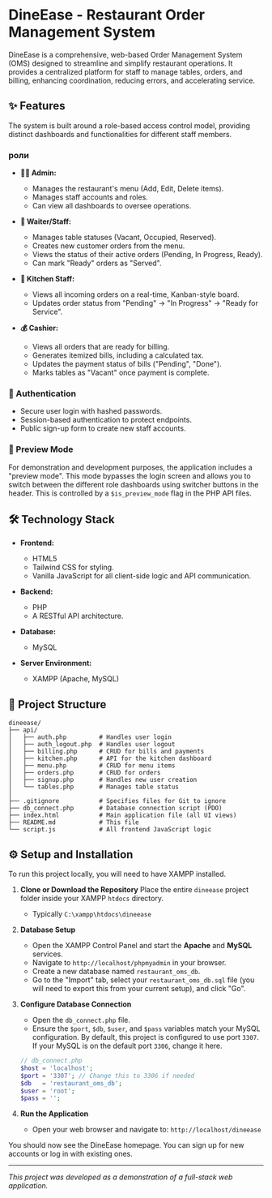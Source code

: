 # DineEase - Restaurant Order Management System

DineEase is a comprehensive, web-based Order Management System (OMS) designed to streamline and simplify restaurant operations. It provides a centralized platform for staff to manage tables, orders, and billing, enhancing coordination, reducing errors, and accelerating service.

## ✨ Features

The system is built around a role-based access control model, providing distinct dashboards and functionalities for different staff members.

###  роли

*   **👨‍💼 Admin:**
    *   Manages the restaurant's menu (Add, Edit, Delete items).
    *   Manages staff accounts and roles.
    *   Can view all dashboards to oversee operations.

*   **🤵 Waiter/Staff:**
    *   Manages table statuses (Vacant, Occupied, Reserved).
    *   Creates new customer orders from the menu.
    *   Views the status of their active orders (Pending, In Progress, Ready).
    *   Can mark "Ready" orders as "Served".

*   **🍳 Kitchen Staff:**
    *   Views all incoming orders on a real-time, Kanban-style board.
    *   Updates order status from "Pending" -> "In Progress" -> "Ready for Service".

*   **💰 Cashier:**
    *   Views all orders that are ready for billing.
    *   Generates itemized bills, including a calculated tax.
    *   Updates the payment status of bills ("Pending", "Done").
    *   Marks tables as "Vacant" once payment is complete.

### 🔑 Authentication

*   Secure user login with hashed passwords.
*   Session-based authentication to protect endpoints.
*   Public sign-up form to create new staff accounts.

### 🚀 Preview Mode

For demonstration and development purposes, the application includes a "preview mode". This mode bypasses the login screen and allows you to switch between the different role dashboards using switcher buttons in the header. This is controlled by a `$is_preview_mode` flag in the PHP API files.

## 🛠️ Technology Stack

*   **Frontend:**
    *   HTML5
    *   Tailwind CSS for styling.
    *   Vanilla JavaScript for all client-side logic and API communication.

*   **Backend:**
    *   PHP
    *   A RESTful API architecture.

*   **Database:**
    *   MySQL

*   **Server Environment:**
    *   XAMPP (Apache, MySQL)

## 📂 Project Structure

```
dineease/
├── api/
│   ├── auth.php         # Handles user login
│   ├── auth_logout.php  # Handles user logout
│   ├── billing.php      # CRUD for bills and payments
│   ├── kitchen.php      # API for the kitchen dashboard
│   ├── menu.php         # CRUD for menu items
│   ├── orders.php       # CRUD for orders
│   ├── signup.php       # Handles new user creation
│   └── tables.php       # Manages table status
│
├── .gitignore           # Specifies files for Git to ignore
├── db_connect.php       # Database connection script (PDO)
├── index.html           # Main application file (all UI views)
├── README.md            # This file
└── script.js            # All frontend JavaScript logic
```

## ⚙️ Setup and Installation

To run this project locally, you will need to have XAMPP installed.

1.  **Clone or Download the Repository**
    Place the entire `dineease` project folder inside your XAMPP `htdocs` directory.
    *   Typically `C:\xampp\htdocs\dineease`

2.  **Database Setup**
    *   Open the XAMPP Control Panel and start the **Apache** and **MySQL** services.
    *   Navigate to `http://localhost/phpmyadmin` in your browser.
    *   Create a new database named `restaurant_oms_db`.
    *   Go to the "Import" tab, select your `restaurant_oms_db.sql` file (you will need to export this from your current setup), and click "Go".

3.  **Configure Database Connection**
    *   Open the `db_connect.php` file.
    *   Ensure the `$port`, `$db`, `$user`, and `$pass` variables match your MySQL configuration. By default, this project is configured to use port `3307`. If your MySQL is on the default port `3306`, change it here.

    ```php
    // db_connect.php
    $host = 'localhost';
    $port = '3307'; // Change this to 3306 if needed
    $db   = 'restaurant_oms_db';
    $user = 'root';
    $pass = '';
    ```

4.  **Run the Application**
    *   Open your web browser and navigate to: `http://localhost/dineease`

You should now see the DineEase homepage. You can sign up for new accounts or log in with existing ones.

---
*This project was developed as a demonstration of a full-stack web application.*

